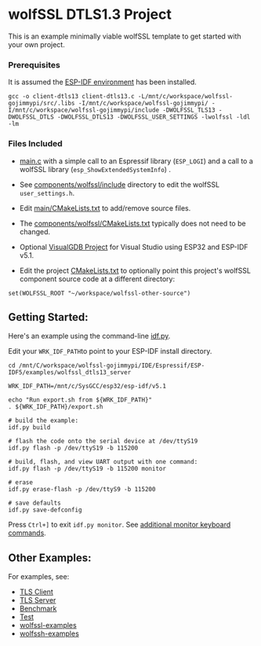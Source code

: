 # wolfSSL DTLS1.3 Project

This is an example minimally viable wolfSSL template to get started with your own project.

### Prerequisites

It is assumed the [ESP-IDF environment](https://docs.espressif.com/projects/esp-idf/en/latest/esp32/get-started/) has been installed.

```
gcc -o client-dtls13 client-dtls13.c -L/mnt/c/workspace/wolfssl-gojimmypi/src/.libs -I/mnt/c/workspace/wolfssl-gojimmypi/ -I/mnt/c/workspace/wolfssl-gojimmypi/include -DWOLFSSL_TLS13 -DWOLFSSL_DTLS -DWOLFSSL_DTLS13 -DWOLFSSL_USER_SETTINGS -lwolfssl -ldl -lm
```

### Files Included

- [main.c](./main/main.c) with a simple call to an Espressif library (`ESP_LOGI`) and a call to a wolfSSL library (`esp_ShowExtendedSystemInfo`) . 

- See [components/wolfssl/include](./components/wolfssl/include/user_settings.h) directory to edit the wolfSSL `user_settings.h`.

- Edit [main/CMakeLists.txt](./main/CMakeLists.txt) to add/remove source files.

- The [components/wolfssl/CMakeLists.txt](./components/wolfssl/CMakeLists.txt) typically does not need to be changed.

- Optional [VisualGDB Project](./VisualGDB/wolfssl_template_IDF_v5.1_ESP32.vgdbproj) for Visual Studio using ESP32 and ESP-IDF v5.1.

- Edit the project [CMakeLists.txt](./CMakeLists.txt) to optionally point this project's wolfSSL component source code at a different directory:

```
set(WOLFSSL_ROOT "~/workspace/wolfssl-other-source")
```


## Getting Started:

Here's an example using the command-line [idf.py](https://docs.espressif.com/projects/esp-idf/en/latest/esp32/api-guides/tools/idf-py.html).

Edit your `WRK_IDF_PATH`to point to your ESP-IDF install directory.

```
cd /mnt/C/workspace/wolfssl-gojimmypi/IDE/Espressif/ESP-IDF5/examples/wolfssl_dtls13_server

WRK_IDF_PATH=/mnt/c/SysGCC/esp32/esp-idf/v5.1

echo "Run export.sh from ${WRK_IDF_PATH}"
. ${WRK_IDF_PATH}/export.sh

# build the example:
idf.py build

# flash the code onto the serial device at /dev/ttyS19
idf.py flash -p /dev/ttyS19 -b 115200

# build, flash, and view UART output with one command:
idf.py flash -p /dev/ttyS19 -b 115200 monitor

# erase 
idf.py erase-flash -p /dev/ttyS9 -b 115200

# save defaults
idf.py save-defconfig
```

Press `Ctrl+]` to exit `idf.py monitor`. See [additional monitor keyboard commands](https://docs.espressif.com/projects/esp-idf/en/latest/esp32/api-guides/tools/idf-monitor.html).

## Other Examples:

For examples, see:

- [TLS Client](../wolfssl_client/README.md)
- [TLS Server](../wolfssl_server/README.md)
- [Benchmark](../wolfssl_benchmark/README.md)
- [Test](../wolfssl_test/README.md)
- [wolfssl-examples](https://github.com/wolfSSL/wolfssl-examples/tree/master/ESP32)
- [wolfssh-examples](https://github.com/wolfSSL/wolfssh-examples/tree/main/Espressif)



